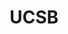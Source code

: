 ---
layout: post
title:  "UCSB"
startdate: 2023-01-01
categories: engagement
subtype: Teaching Assistant
description: "Do the teaching assistant for the following courses:
<ul>
<li>Winter'23 CS162, Programming Languages</li>
<li>Winter'24 CS162, Programming Languages</li>
<li>Winter'25 CS162, Programming Languages</li>
<ul>"
---